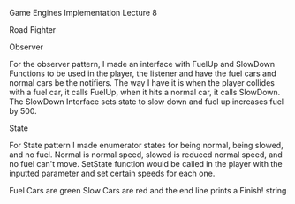 Game Engines Implementation Lecture 8

Road Fighter

Observer

For the observer pattern, I made an interface with FuelUp and SlowDown Functions to be used in the player, the listener and have the fuel cars and normal cars be the notifiers. The way I have it is when the player collides with a fuel car, it calls FuelUp, when it hits a normal car, it calls SlowDown. The SlowDown Interface sets state to slow down and fuel up increases fuel by 500.

State

For State pattern I made enumerator states for being normal, being slowed, and no fuel. Normal is normal speed, slowed is reduced normal speed, and no fuel can't move. SetState function would be called in the player with the inputted parameter and set certain speeds for each one.

Fuel Cars are green
Slow Cars are red
and the end line prints a Finish! string
